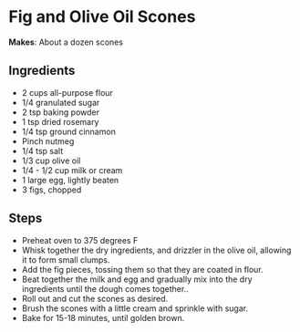 # Fig and Olive Oil Scones

**Makes**: About a dozen scones

## Ingredients

 - 2 cups all-purpose flour
 - 1/4 granulated sugar
 - 2 tsp baking powder
 - 1 tsp dried rosemary
 - 1/4 tsp ground cinnamon
 - Pinch nutmeg
 - 1/4 tsp salt
 - 1/3 cup olive oil
 - 1/4 - 1/2 cup milk or cream
 - 1 large egg, lightly beaten
 - 3 figs, chopped

## Steps

 - Preheat oven to 375 degrees F
 - Whisk together the dry ingredients, and drizzler in the olive oil, allowing it to form small clumps.
 - Add the fig pieces, tossing them so that they are coated in flour.
 - Beat together the milk and egg and gradually mix into the dry ingredients until the dough comes together..
 - Roll out and cut the scones as desired.
 - Brush the scones with a little cream and sprinkle with sugar.
 - Bake for 15-18 minutes, until golden brown.


